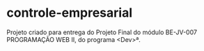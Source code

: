 # controle-empresarial
Projeto criado para entrega do Projeto Final do módulo BE-JV-007 PROGRAMAÇÃO WEB II, do programa &lt;Dev>ª.
